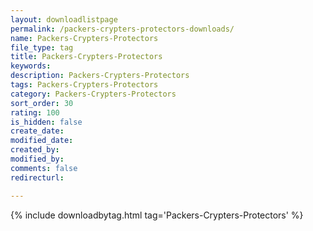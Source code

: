 ```yaml
---
layout: downloadlistpage
permalink: /packers-crypters-protectors-downloads/
name: Packers-Crypters-Protectors
file_type: tag
title: Packers-Crypters-Protectors
keywords:
description: Packers-Crypters-Protectors
tags: Packers-Crypters-Protectors
category: Packers-Crypters-Protectors
sort_order: 30
rating: 100
is_hidden: false
create_date:
modified_date:
created_by:
modified_by:
comments: false
redirecturl:

---
```

 {% include downloadbytag.html tag='Packers-Crypters-Protectors' %}
